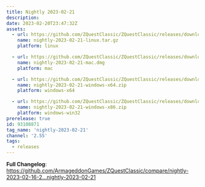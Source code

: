 ```yaml
---
title: Nightly 2023-02-21
description: 
date: 2023-02-20T23:47:32Z
assets: 
  - url: https://github.com/ZQuestClassic/ZQuestClassic/releases/download/nightly-2023-02-21/nightly-2023-02-21-linux.tar.gz
    name: nightly-2023-02-21-linux.tar.gz
    platform: linux

  - url: https://github.com/ZQuestClassic/ZQuestClassic/releases/download/nightly-2023-02-21/nightly-2023-02-21-mac.dmg
    name: nightly-2023-02-21-mac.dmg
    platform: mac

  - url: https://github.com/ZQuestClassic/ZQuestClassic/releases/download/nightly-2023-02-21/nightly-2023-02-21-windows-x64.zip
    name: nightly-2023-02-21-windows-x64.zip
    platform: windows-x64

  - url: https://github.com/ZQuestClassic/ZQuestClassic/releases/download/nightly-2023-02-21/nightly-2023-02-21-windows-x86.zip
    name: nightly-2023-02-21-windows-x86.zip
    platform: windows-win32
prerelease: true
id: 93108871
tag_name: 'nightly-2023-02-21'
channel: '2.55'
tags:
  - releases
---
```


**Full Changelog**: https://github.com/ArmageddonGames/ZQuestClassic/compare/nightly-2023-02-16-2...nightly-2023-02-21
